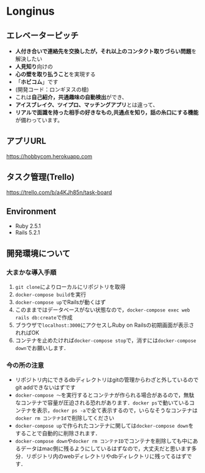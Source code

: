 # Longinus
## エレベーターピッチ
- **人付き合いで連絡先を交換したが，それ以上のコンタクト取りづらい問題**を解決したい
- **人見知り**向けの
- **心の壁を取り払うこと**を実現する
- 「**ホビコム**」です
- (開発コード：ロンギヌスの槍)
- これは**自己紹介，共通趣味の自動検出**ができ、
- **アイスブレイク、ツイプロ、マッチングアプリ**とは違って、
- **リアルで面識を持った相手の好きなもの,共通点を知り，話の糸口にする機能**が備わっています。

## アプリURL
https://hobbycom.herokuapp.com

## タスク管理(Trello)
https://trello.com/b/a4KJh85n/task-board

## Environment
- Ruby 2.5.1
- Rails 5.2.1

## 開発環境について
### 大まかな導入手順
1. `git clone`によりローカルにリポジトリを取得
2. `docker-compose build`を実行
3. `docker-compose up`でRailsが動くはず
4. このままではデータベースがない状態なので，`docker-compose exec web rails db:create`で作成
5. ブラウザで`localhost:3000`にアクセスしRuby on Railsの初期画面が表示されればOK
6. コンテナを止めたければ`docker-compose stop`で，消すには`docker-compose down`でお願いします．

### 今の所の注意
- リポジトリ内にできるdbディレクトリはgitの管理からわざと外しているのでgit addできないはずです
- `docker-compose 〜`を実行するとコンテナが作られる場合があるので，無駄なコンテナで容量が圧迫される恐れがあります．`docker ps`で動いているコンテナを表示，`docker ps -a`で全て表示するので，いらなそうなコンテナは`docker rm コンテナId`で削除してください
- `docker-compose up`で作られたコンテナに関しては`docker-compose down`をすることで自動的に削除されます．
- `docker-compose down`や`docker rm コンテナID`でコンテナを削除しても中にあるデータはmac側に残るようにしているはずなので，大丈夫だと思います多分．リポジトリ内のwebディレクトリやdbディレクトリに残ってるはずです．
